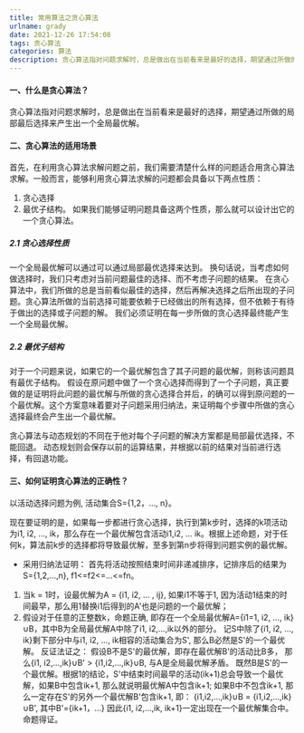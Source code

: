 ```yaml
---
title: 常用算法之贪心算法
urlname: grady
date: 2021-12-26 17:54:08
tags: 贪心算法
categories: 算法
description: 贪心算法指对问题求解时，总是做出在当前看来是最好的选择，期望通过所做的局部最后选择来产生出一个全局最优解...
---
```


#### 一、什么是贪心算法？
贪心算法指对问题求解时，总是做出在当前看来是最好的选择，期望通过所做的局部最后选择来产生出一个全局最优解。
#### 二、贪心算法的适用场景
首先，在利用贪心算法求解问题之前，我们需要清楚什么样的问题适合用贪心算法求解。一般而言，能够利用贪心算法求解的问题都会具备以下两点性质：
1. 贪心选择
2. 最优子结构。
如果我们能够证明问题具备这两个性质，那么就可以设计出它的一个贪心算法。

##### 2.1 贪心选择性质
一个全局最优解可以通过可以通过局部最优选择来达到。
换句话说，当考虑如何做选择时，我们只考虑对当前问题最佳的选择、而不考虑子问题的结果。
在贪心算法中，我们所做的总是当前看似最佳的选择，然后再解决选择之后所出现的子问题。贪心算法所做的当前选择可能要依赖于已经做出的所有选择，但不依赖于有待于做出的选择或子问题的解。
我们必须证明在每一步所做的贪心选择最终能产生一个全局最优解。
##### 2.2 最优子结构
对于一个问题来说，如果它的一个最优解包含了其子问题的最优解，则称该问题具有最优子结构。
假设在原问题中做了一个贪心选择而得到了一个子问题，真正要做的是证明将此问题的最优解与所做的贪心选择合并后，的确可以得到原问题的一个最优解。这个方案意味着要对子问题采用归纳法，来证明每个步骤中所做的贪心选择最终会产生出一个最优解。

贪心算法与动态规划的不同在于他对每个子问题的解决方案都是局部最优选择，不能回退。
动态规划则会保存以前的运算结果，并根据以前的结果对当前进行选择，有回退功能。

#### 三、如何证明贪心算法的正确性？
以活动选择问题为例, 活动集合S={1,2，..., n}。

 现在要证明的是，如果每一步都进行贪心选择，执行到第k步时，选择的k项活动为i1, i2, ..., ik，那么存在一个最优解包含活动i1,i2, ... ik。根据上述命题，对于任何k，算法前k步的选择都将导致最优解，至多到第n步将得到问题实例的最优解。

* 采用归纳法证明：
首先将活动按照结束时间非递减排序，记排序后的结果为S={1,2,...,n}, f1<=f2<=...<=fn。
1. 当k = 1时，设最优解为A = {i1, i2, ... , ij}, 如果i1不等于1, 因为活动1结束的时间最早，那么用1替换i1后得到的A'也是问题的一个最优解；
2. 假设对于任意的正整数k，命题正确, 即存在一个全局最优解A={i1=1, i2, ..., ik}∪B，其中B为全局最优解A中除了i1, i2,...,ik以外的部分。
记S中除了{i1, i2, ..., ik}剩下部分中与i1, i2, ..., ik相容的活动集合为S', 那么B必然是S'的一个最优解。
反证法证之：
假设B不是S'的最优解，即存在最优解B'的活动比B多， 那么{i1, i2,...,ik}∪B' > {i1,i2,...,ik}∪B, 与A是全局最优解矛盾。
既然B是S'的一个最优解。根据1的结论，S'中结束时间最早的活动(ik+1)总会导致一个最优解，如果B中包含ik+1, 那么就说明最优解A中包含ik+1;
如果B中不包含ik+1, 那么一定存在S'的另外一个最优解B'包含ik+1, 即：
{i1,i2,...,ik}∪B = {i1,i2,...,ik}∪B', 其中B'={ik+1，...}
因此{i1, i2,...,ik, ik+1}一定出现在一个最优解集合中。
命题得证。